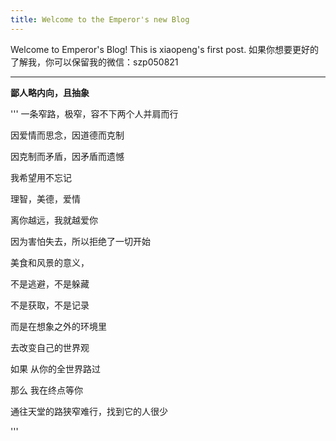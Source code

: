 ```yaml
---
title: Welcome to the Emperor's new Blog
---
```

Welcome to Emperor's Blog! This is  xiaopeng's first post. 如果你想要更好的了解我，你可以保留我的微信：szp050821  
     

---

**鄙人略内向，且抽象**
 


  
'''
 一条窄路，极窄，容不下两个人并肩而行
       
 因爱情而思念，因道德而克制

 因克制而矛盾，因矛盾而遗憾  

 我希望用不忘记
 
 理智，美德，爱情

 离你越远，我就越爱你

 因为害怕失去，所以拒绝了一切开始  

 美食和风景的意义，  

 不是逃避，不是躲藏  

 不是获取，不是记录  

 而是在想象之外的环境里  
         
 去改变自己的世界观  
 
 如果    从你的全世界路过

 那么    我在终点等你

 通往天堂的路狭窄难行，找到它的人很少 

'''























































      